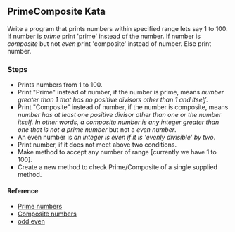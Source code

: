 ## PrimeComposite Kata

Write a program that prints numbers within specified range lets say 1 to 100.
If number is <em>prime</em> print 'prime' instead of the number.
If number is <em>composite</em> but not <em>even</em> print 'composite' instead of number.
Else print number.

### Steps

* Prints numbers from 1 to 100.
* Print "Prime" instead of number, if the number is prime, means <em>number greater than 1 that has no positive divisors other than 1 and itself</em>.
* Print "Composite" instead of number, if the number is composite, means <em>number has at least one positive divisor other than one or the number itself. In other words, a composite number is any integer greater than one that is not a prime number</em> but not a <em>even number</em>.
* An even number is <em>an integer is even if it is 'evenly divisible' by two</em>.
* Print number, if it does not meet above two conditions.
* Make method to accept any number of range [currently  we have 1 to 100].
* Create a new method to check Prime/Composite of a single supplied method.

#### Reference

* [Prime numbers](https://en.wikipedia.org/wiki/Prime_number)
* [Composite numbers](https://en.wikipedia.org/wiki/Composite_number)
* [odd even](https://en.wikipedia.org/wiki/Parity_(mathematics))